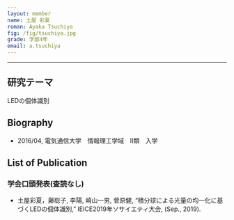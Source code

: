 ```yaml
---
layout: member
name: 土屋 彩夏
roman: Ayaka Tsuchiya
fig: /fig/tsuchiya.jpg
grade: 学部4年
email: a.tsuchiya
---
```


---


## 研究テーマ
LEDの個体識別

## Biography
- 2016/04, 電気通信大学　情報理工学域　Ⅱ類　入学

## List of Publication

### 学会口頭発表(査読なし)
- 土屋彩夏，藤聡子, 李陽, 崎山一男, 菅原健, “積分球による光量の均一化に基づくLEDの個体識別,” IEICE2019年ソサイエティ大会, (Sep., 2019).